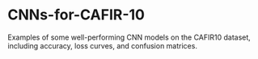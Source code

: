 # CNNs-for-CAFIR-10
Examples of some well-performing CNN models on the CAFIR10 dataset, including accuracy, loss curves, and confusion matrices.
